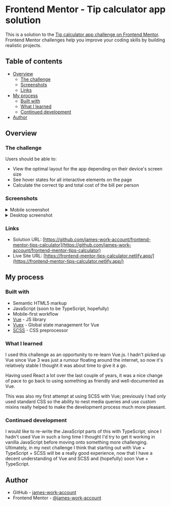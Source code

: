 # Frontend Mentor - Tip calculator app solution

This is a solution to the [Tip calculator app challenge on Frontend Mentor](https://www.frontendmentor.io/challenges/tip-calculator-app-ugJNGbJUX). Frontend Mentor challenges help you improve your coding skills by building realistic projects.

## Table of contents

- [Overview](#overview)
  - [The challenge](#the-challenge)
  - [Screenshots](#screenshots)
  - [Links](#links)
- [My process](#my-process)
  - [Built with](#built-with)
  - [What I learned](#what-i-learned)
  - [Continued development](#continued-development)
- [Author](#author)

## Overview

### The challenge

Users should be able to:

- View the optimal layout for the app depending on their device's screen size
- See hover states for all interactive elements on the page
- Calculate the correct tip and total cost of the bill per person

### Screenshots

<details>
 <summary>Mobile screenshot</summary>

![Mobile screenshot](./readme-stuff/screenshot-mobile.png)

</details>

<details>
 <summary>Desktop screenshot</summary>

![Desktop screenshot](./readme-stuff/screenshot-desktop.png)

</details>

### Links

- Solution URL: [https://github.com/james-work-account/frontend-mentor-tips-calculator](https://github.com/james-work-account/frontend-mentor-tips-calculator)
- Live Site URL: [https://frontend-mentor-tips-calculator.netlify.app/](https://frontend-mentor-tips-calculator.netlify.app/)

## My process

### Built with

- Semantic HTML5 markup
- JavaScript (soon to be TypeScript, hopefully)
- Mobile-first workflow
- [Vue](https://v3.vuejs.org/) - JS library
- [Vuex](https://next.vuex.vuejs.org/) - Global state management for Vue
- [SCSS](https://sass-lang.com/) - CSS preprocessor

### What I learned

I used this challenge as an opportunity to re-learn Vue.js. I hadn't picked up Vue since Vue 3 was just a rumour floating around the internet, so now it's relatively stable I thought it was about time to give it a go.

Having used React a lot over the last couple of years, it was a nice change of pace to go back to using something as friendly and well-documented as Vue.

This was also my first attempt at using SCSS with Vue; previously I had only used standard CSS so the ability to nest media queries and use custom mixins really helped to make the development process much more pleasant.

### Continued development

I would like to re-write the JavaScript parts of this with TypeScript; since I hadn't used Vue in such a long time I thought I'd try to get it working in vanilla JavaScript before moving onto something more challenging. Ultimately, in my next challenge I think that starting out with Vue + TypeScript + SCSS will be a really good experience, now that I have a decent understanding of Vue and SCSS and (hopefully) soon Vue + TypeScript.

## Author

- GitHub - [james-work-account](https://github.com/james-work-account)
- Frontend Mentor - [@james-work-account](https://www.frontendmentor.io/profile/james-work-account)
